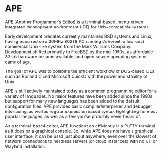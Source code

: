 APE
===

APE (Another Programmer's Editor) is a terminal-based, menu-driven
integrated development environment (IDE) for Unix-compatible systems.

Early development predates currently maintained BSD systems and Linux,
having occurred on a 20MHz 80286 PC running Coherent, a low-cost commercial
Unix-like system from the Mark Williams Company.  Development shifted
primarily to FreeBSD by the mid-1990s, as affordable 32-bit hardware
became available, and open source operating systems came of age.

The goal of APE was to combine the efficient workflow of DOS-based IDEs such
as Borland C and Microsoft QuickC with the power and stability of Unix.

APE is still actively maintained today as a common programming editor
for a variety of languages.  No major features have been added since the
1990s, but support for many new languages has been added to the default
configuration files.  APE provides basic compiler/interpreter and debugger
interfacing, as well as regular expression based syntax highlighting for
most popular languages, as well as a few you've probably never heard of.

As a terminal-based editor, APE functions as efficiently in a PuTTY
terminal as it does on a graphical console.  So, while APE does not have
a graphical user interface, it can be used just about anywhere, even over
the slowest of network connections to headless servers (or cloud instances)
with no X11 or Wayland installation.

